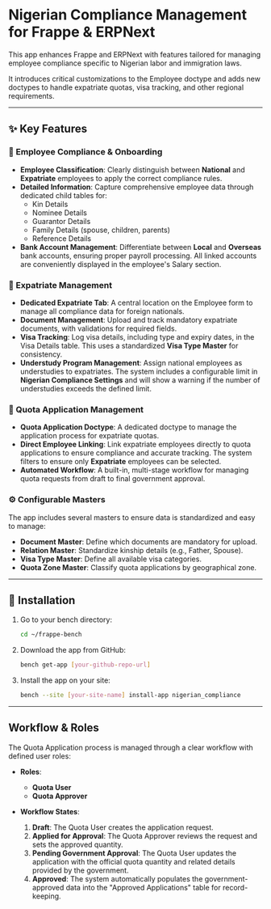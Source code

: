 # Nigerian Compliance Management for Frappe & ERPNext

This app enhances Frappe and ERPNext with features tailored for managing employee compliance specific to Nigerian labor and immigration laws.

It introduces critical customizations to the Employee doctype and adds new doctypes to handle expatriate quotas, visa tracking, and other regional requirements.

---

## ✨ Key Features

### 👤 Employee Compliance & Onboarding

* **Employee Classification**: Clearly distinguish between **National** and **Expatriate** employees to apply the correct compliance rules.
* **Detailed Information**: Capture comprehensive employee data through dedicated child tables for:
    * Kin Details
    * Nominee Details
    * Guarantor Details
    * Family Details (spouse, children, parents)
    * Reference Details
* **Bank Account Management**: Differentiate between **Local** and **Overseas** bank accounts, ensuring proper payroll processing. All linked accounts are conveniently displayed in the employee's Salary section.

### 🛂 Expatriate Management

* **Dedicated Expatriate Tab**: A central location on the Employee form to manage all compliance data for foreign nationals.
* **Document Management**: Upload and track mandatory expatriate documents, with validations for required fields.
* **Visa Tracking**: Log visa details, including type and expiry dates, in the Visa Details table. This uses a standardized **Visa Type Master** for consistency.
* **Understudy Program Management**: Assign national employees as understudies to expatriates. The system includes a configurable limit in **Nigerian Compliance Settings** and will show a warning if the number of understudies exceeds the defined limit.

### 📝 Quota Application Management

* **Quota Application Doctype**: A dedicated doctype to manage the application process for expatriate quotas.
* **Direct Employee Linking**: Link expatriate employees directly to quota applications to ensure compliance and accurate tracking. The system filters to ensure only **Expatriate** employees can be selected.
* **Automated Workflow**: A built-in, multi-stage workflow for managing quota requests from draft to final government approval.

### ⚙️ Configurable Masters

The app includes several masters to ensure data is standardized and easy to manage:
* **Document Master**: Define which documents are mandatory for upload.
* **Relation Master**: Standardize kinship details (e.g., Father, Spouse).
* **Visa Type Master**: Define all available visa categories.
* **Quota Zone Master**: Classify quota applications by geographical zone.

---

## 🚀 Installation

1.  Go to your bench directory:
    ```sh
    cd ~/frappe-bench
    ```
2.  Download the app from GitHub:
    ```sh
    bench get-app [your-github-repo-url]
    ```
3.  Install the app on your site:
    ```sh
    bench --site [your-site-name] install-app nigerian_compliance
    ```

---

## Workflow & Roles

The Quota Application process is managed through a clear workflow with defined user roles:

* **Roles**:
    * **Quota User**
    * **Quota Approver**

* **Workflow States**:
    1.  **Draft**: The Quota User creates the application request.
    2.  **Applied for Approval**: The Quota Approver reviews the request and sets the approved quantity.
    3.  **Pending Government Approval**: The Quota User updates the application with the official quota quantity and related details provided by the government.
    4.  **Approved**: The system automatically populates the government-approved data into the "Approved Applications" table for record-keeping.
